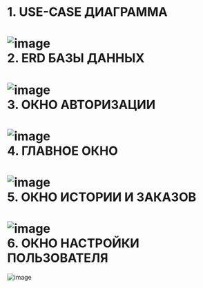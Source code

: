 **1. USE-CASE ДИАГРАММА**
=
![image](https://github.com/Nik-Valve/GooseExpress/assets/98512811/525465b9-8499-4cd0-abeb-a263e81b723d)<br>
**2. ERD БАЗЫ ДАННЫХ**
=
![image](https://github.com/Nik-Valve/GooseExpress/assets/98512811/106ba596-f77d-4d69-b7af-4d7e1ef8177d)<br>
**3. ОКНО АВТОРИЗАЦИИ**
=
![image](https://github.com/Nik-Valve/GooseExpress/assets/98512811/a085a827-f0df-431c-96c3-5efdae1d756f)<br>
**4. ГЛАВНОЕ ОКНО**
=
![image](https://github.com/Nik-Valve/GooseExpress/assets/98512811/f7e143aa-95b1-42a7-a752-326778dbd619)<br>
**5. ОКНО ИСТОРИИ И ЗАКАЗОВ**
=
![image](https://github.com/Nik-Valve/GooseExpress/assets/98512811/3faee222-60ce-433a-95f3-f4a650d34496)<br>
**6. ОКНО НАСТРОЙКИ ПОЛЬЗОВАТЕЛЯ**
=
![image](https://github.com/Nik-Valve/GooseExpress/assets/98512811/f64b32ef-71fe-4f47-9061-f05ffe3d1908)<br>

